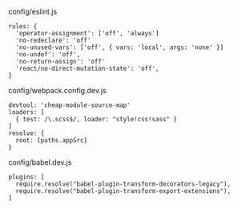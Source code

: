 config/eslint.js

```
rules: {
  'operator-assignment': ['off', 'always']
  'no-redeclare': 'off'
  'no-unused-vars': ['off', { vars: 'local', args: 'none' }]
  'no-undef': 'off',
  'no-return-assign': 'off'
  'react/no-direct-mutation-state': 'off',
}
```

config/webpack.config.dev.js

```
devtool: 'cheap-module-source-map'
loaders: [
  { test: /\.scss$/, loader: "style!css!sass" }
]
resolve: {
  root: [paths.appSrc]
}
```

config/babel.dev.js

```
plugins: [
  require.resolve("babel-plugin-transform-decorators-legacy"),
  require.resolve("babel-plugin-transform-export-extensions"),
]
```

